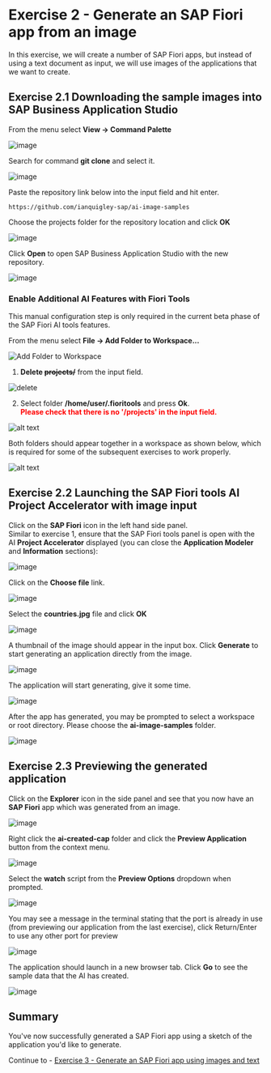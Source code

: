 #  Exercise 2 - Generate an SAP Fiori app from an image

In this exercise, we will create a number of SAP Fiori apps, but instead of using a text document as input, we will use images of the applications that we want to create.

## Exercise 2.1 Downloading the sample images into SAP Business Application Studio

From the menu select **View -> Command Palette**

![image](ex2img1.png)

Search for command **git clone** and select it.

![image](ex2img2.png)

Paste the repository link below into the input field and hit enter.

```
https://github.com/ianquigley-sap/ai-image-samples
```

Choose the projects folder for the repository location and click **OK**

![image](ex2img3.png)

Click **Open** to open SAP Business Application Studio with the new repository.

![image](ex2img4.png)

### Enable Additional AI Features with Fiori Tools

This manual configuration step is only required in the current beta phase of the SAP Fiori AI tools features.

From the menu select **File -> Add Folder to Workspace...**

![Add Folder to Workspace](ex2img4a.png)

1. **Delete ~~projects/~~** from the input field.

![delete](1.png)

2. Select folder **/home/user/.fioritools** and press **Ok**. <br>
<span style="color : red">**Please check that there is no '/projects' in the input field.**</span>

![alt text](2.png)

Both folders should appear together in a workspace as shown below, which is required for some of the subsequent exercises to work properly.

![alt text](ex2img4c.png)
## Exercise 2.2 Launching the SAP Fiori tools AI Project Accelerator with image input

Click on the **SAP Fiori** icon in the left hand side panel.\
Similar to exercise 1, ensure that the SAP Fiori tools panel is open with the AI **Project Accelerator** displayed (you can close the **Application Modeler** and **Information** sections):

![image](ex2img5.png)

Click on the **Choose file** link.

![image](ex2img6.png)

Select the **countries.jpg** file and click **OK**

![image](ex2img7.png)

A thumbnail of the image should appear in the input box.  Click **Generate** to start generating an application directly from the image.

![image](ex2img8.png)

The application will start generating, give it some time.

![image](ex2img9.png)

After the app has generated, you may be prompted to select a workspace or root directory. Please choose the **ai-image-samples** folder.

![image](ex2img10.png)

## Exercise 2.3 Previewing the generated application

Click on the **Explorer** icon in the side panel and see that you now have an **SAP Fiori** app which was generated from an image.

![image](ex2img11.png)

Right click the **ai-created-cap** folder and click the **Preview Application** button from the context menu.

![image](ex2img12.png)

Select the **watch** script from the **Preview Options** dropdown when prompted.

![image](ex2img13.png)

You may see a message in the terminal stating that the port is already in use (from previewing our application from the last exercise), click Return/Enter to use any other port for preview

![image](ex2img15.png)

The application should launch in a new browser tab. Click **Go** to see the sample data that the AI has created.

![image](ex2img14.png)



## Summary

You've now successfully generated a SAP Fiori app using a sketch of the application you'd like to generate.

Continue to - [Exercise 3 - Generate an SAP Fiori app using images and text](../ex3/README.md)
